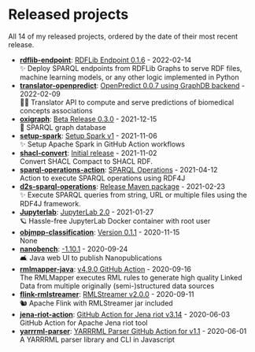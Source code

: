# Released projects

All <!-- release_count starts -->14<!-- release_count ends --> of my released projects, ordered by the date of their most recent release.

<!-- recent_releases starts -->
* **[rdflib-endpoint](https://github.com/vemonet/rdflib-endpoint)**: [RDFLib Endpoint 0.1.6](https://github.com/vemonet/rdflib-endpoint/releases/tag/0.1.6) - 2022-02-14
<br>✨️ Deploy SPARQL endpoints from RDFLib Graphs to serve RDF files, machine learning models, or any other logic implemented in Python
* **[translator-openpredict](https://github.com/MaastrichtU-IDS/translator-openpredict)**: [OpenPredict 0.0.7 using GraphDB backend](https://github.com/MaastrichtU-IDS/translator-openpredict/releases/tag/v0.0.7) - 2022-02-09
<br>🔮🐍 Translator API to compute and serve predictions of biomedical concepts associations
* **[oxigraph](https://github.com/vemonet/oxigraph)**: [Beta Release 0.3.0](https://github.com/vemonet/oxigraph/releases/tag/v0.3.0-beta) - 2021-12-15
<br>🦀 SPARQL graph database
* **[setup-spark](https://github.com/vemonet/setup-spark)**: [Setup Spark v1](https://github.com/vemonet/setup-spark/releases/tag/v1) - 2021-11-06
<br>✨ Setup Apache Spark in GitHub Action workflows
* **[shacl-convert](https://github.com/vemonet/shacl-convert)**: [Initial release](https://github.com/vemonet/shacl-convert/releases/tag/0.0.1) - 2021-11-02
<br>Convert SHACL Compact to SHACL RDF.
* **[sparql-operations-action](https://github.com/vemonet/sparql-operations-action)**: [SPARQL Operations](https://github.com/vemonet/sparql-operations-action/releases/tag/v1) - 2021-04-12
<br>Action to execute SPARQL operations using RDF4J
* **[d2s-sparql-operations](https://github.com/MaastrichtU-IDS/d2s-sparql-operations)**: [Release Maven package](https://github.com/MaastrichtU-IDS/d2s-sparql-operations/releases/tag/v0.0.3) - 2021-02-23
<br>✨️ Execute SPARQL queries from string, URL or multiple files using the RDF4J framework.
* **[Jupyterlab](https://github.com/vemonet/Jupyterlab)**: [JupyterLab 2.0](https://github.com/vemonet/Jupyterlab/releases/tag/v2.0) - 2021-01-27
<br>🪐 Hassle-free JupyterLab Docker container with root user
* **[objmpp-classification](https://github.com/JEmonet67/objmpp-classification)**: [Version 0.1.1](https://github.com/JEmonet67/objmpp-classification/releases/tag/0.1.1) - 2020-11-15
<br>None
* **[nanobench](https://github.com/vemonet/nanobench)**: [-1.10.1](https://github.com/vemonet/nanobench/releases/tag/v1.10.1) - 2020-09-24
<br>🛋️ Java web UI to publish Nanopublications
* **[rmlmapper-java](https://github.com/vemonet/rmlmapper-java)**: [v4.9.0 GitHub Action](https://github.com/vemonet/rmlmapper-java/releases/tag/v4.9.0) - 2020-09-16
<br>The RMLMapper executes RML rules to generate high quality Linked Data from multiple originally (semi-)structured data sources
* **[flink-rmlstreamer](https://github.com/vemonet/flink-rmlstreamer)**: [RMLStreamer v2.0.0](https://github.com/vemonet/flink-rmlstreamer/releases/tag/v2.0.0) - 2020-09-11
<br>🐿️ Apache Flink with RMLStreamer jar included
* **[jena-riot-action](https://github.com/vemonet/jena-riot-action)**: [GitHub Action for Jena riot v3.14](https://github.com/vemonet/jena-riot-action/releases/tag/v3.14) - 2020-06-03
<br>GitHub Action for Apache Jena riot tool
* **[yarrrml-parser](https://github.com/vemonet/yarrrml-parser)**: [YARRRML Parser GitHub Action for v1.1](https://github.com/vemonet/yarrrml-parser/releases/tag/v1.1) - 2020-06-01
<br>A YARRRML parser library and CLI in Javascript
<!-- recent_releases ends -->
